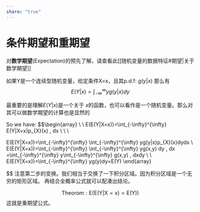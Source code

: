 ```yaml
---
share: "true"
---
```


# 条件期望和重期望

对**数学期望**(Expectation)的预先了解，请查看此[[随机变量的数据特征#期望|关于数学期望]]
 
 如果Y是一个连续型随机变量，给定条件X=x，且其p.d.f:  $g(y|x)$
那么有
$$
E(Y|x)=\int_{-\infty}^{\infty} y g(y|x)dy
$$

最重要的是理解$E(Y|x)$是一个关于 $x$的函数，也可以看作是一个随机变量。那么对其可以做数学期望的计算也是显然的

So we have:
$$\begin{array} \\
  \\
E(E(Y|X=x))=\int_{-\infty}^{\infty} E(Y|X=x)p_{X}(x) \, dx  \\ \\ \\

E(E(Y|X=x))=\int_{-\infty}^{\infty} \int_{-\infty}^{\infty} yg(y|x)p_{X}(x)dydx \\
E(E(Y|X=x))=\int_{-\infty}^{\infty} \int_{-\infty}^{\infty} yg(x,y) dy  \, dx =\int_{-\infty}^{\infty} y\int_{-\infty}^{\infty} g(x,y)   \, dxdy \\ \\
E(E(Y|X=x))=\int_{-\infty}^{\infty} yg(y)dy=E(Y)
\end{array}
	 
$$
注意第二步的变换。我们相当于交换了一下积分区域。因为积分区域是一个无穷的矩形区域。
再结合全概率公式就可以配凑出结论。

$$
\mathrm{Theorom:E(E(Y|X=x)= E(Y))}
$$
这就是重期望公式。